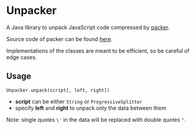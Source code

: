 # Unpacker

A Java library to unpack JavaScript code compressed by [packer](http://dean.edwards.name/packer/).

Source code of packer can be found [here](https://github.com/evanw/packer/blob/master/packer.js).

Implementations of the classes are meant to be efficient, so be careful of edge cases.

## Usage

```
Unpacker.unpack(script[, left, right])
```

- **script** can be either `String` or `ProgressiveSplitter`
- specify **left** and **right** to unpack only the data between them

Note: single quotes `\'` in the data will be replaced with double quotes `"`.
